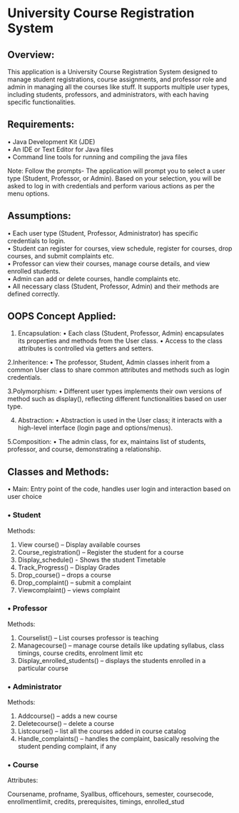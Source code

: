 # University Course Registration System

## Overview:
This application is a University Course Registration System designed to manage student registrations, course assignments, and professor role and admin in managing all the courses like stuff. It supports multiple user types, including students, professors, and administrators, with each having specific functionalities.


## Requirements: <br>
•	Java Development Kit (JDE) <br>
•	An IDE or Text Editor for Java files <br>
•	Command line tools for running and compiling the java files


Note:  Follow the prompts-
The application will prompt you to select a user type (Student, Professor, or Admin). Based on your selection, you will be asked to log in with credentials and perform various actions as per the menu options.


## Assumptions: <br>
•	Each user type (Student, Professor, Administrator) has specific credentials to login. <br>
•	Student can register for courses, view schedule, register for courses, drop courses, and submit complaints etc. <br>
•	Professor can view their courses, manage course details, and view enrolled students. <br>
•	Admin can add or delete courses, handle complaints etc. <br>
•	All necessary class (Student, Professor, Admin) and their methods are defined correctly.



## OOPS Concept Applied:
1. Encapsulation:
•	Each class (Student, Professor, Admin) encapsulates its properties and methods from the User class.
•	Access to the class attributes is controlled via getters and setters.

2.Inheritence:
•	The professor, Student, Admin classes inherit from a common User class to share common attributes and methods such as login credentials.

3.Polymorphism: 
•	Different user types implements their own versions of method such as display(), reflecting different functionalities based on user type.

4. Abstraction: 
•	Abstraction is used in the User class; it interacts with a high-level interface (login page and options/menus).

5.Composition:
•	The admin class, for ex, maintains list of students, professor, and course, demonstrating a relationship.


## Classes and Methods:
•	Main: Entry point of the code, handles user login and interaction based on user choice

### •	Student

Methods:

1.	View course() – Display available courses
2.	Course_registration() – Register the student for a course
3.	Display_schedule() -  Shows the student Timetable
4.	Track_Progress() – Display Grades
5.	Drop_course() – drops a course
6.	Drop_complaint() – submit a complaint
7.	Viewcomplaint() – views complaint

### •	Professor

Methods:

1.	Courselist() – List courses professor is teaching
2.	Managecourse() – manage course details like updating syllabus, class timings, course credits, enrolment limit etc
3.	Display_enrolled_students() – displays the students enrolled in a particular course

### •	Administrator

Methods:

1.	Addcourse() –  adds a new course
2.	Deletecourse() – delete a course
3.	Listcourse() – list all the courses added in course catalog
4.	Handle_complaints() – handles the complaint, basically resolving the student pending complaint, if any   

### •	Course

Attributes:

Coursename, profname, Syallbus, officehours, semester, coursecode, enrollmentlimit, credits, prerequisites, timings, enrolled_stud 

